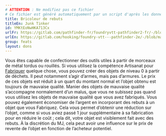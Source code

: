 ```yaml
---
# ATTENTION : Ne modifiez pas ce fichier
# Ce fichier est généré automatiquement par un script d'après les données du module Foundry VTT officiel et de sa traduction
title: Bricoleur de rebuts
titleEn: Junk Tinker
id: YMKtEoNwHKA713Cx
urlFr: https://gitlab.com/pathfinder-fr/foundryvtt-pathfinder2-fr/-/blob/master/data/feats/YMKtEoNwHKA713Cx.htm
urlEn: https://gitlab.com/hooking/foundry-vtt---pathfinder-2e/-/blob/master/packs/data/feats.db/junk-tinker.json
group: feats
layout: dons
---
```

Vous êtes capable de confectionner des outils utiles à partir de morceaux de métal tordus ou rouillés. Si vous utilisez la compétence Artisanat pour [Fabriquer](../actions/fabriquer.md) quelque chose, vous pouvez créer des objets de niveau 0 à partir de déchets. Il peut notamment s’agir d’armes, mais pas d’armures. Le prix de ces objets est réduit à un quart du montant normal et l’objet obtenu est toujours de mauvaise qualité. Manier des objets de mauvaise qualité s’accompagne normalement d’un malus, que vous ne subissez pas quand vous utilisez les objets de mauvaise qualité que vous avez fabriqués. Vous pouvez également économiser de l’argent en incorporant des rebuts à un objet que vous Fabriquez. Cela vous permet d’obtenir une réduction sur l’objet, comme si vous aviez passé 1 jour supplémentaire à sa fabrication pour en réduire le coût ; cela dit, votre objet est visiblement fait avec des rebuts. À la discrétion du MJ, cela peut avoir une influence sur le prix de revente de l’objet en fonction de l’acheteur potentiel.



